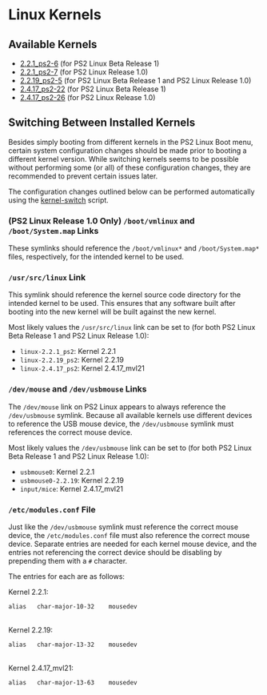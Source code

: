 # Linux Kernels

## Available Kernels

* [2.2.1_ps2-6](2.2.1_ps2-6) (for PS2 Linux Beta Release 1)
* [2.2.1_ps2-7](2.2.1_ps2-7) (for PS2 Linux Release 1.0)
* [2.2.19_ps2-5](2.2.19_ps2-5) (for PS2 Linux Beta Release 1 and PS2 Linux Release 1.0)
* [2.4.17_ps2-22](2.4.17_ps2-22) (for PS2 Linux Beta Release 1)
* [2.4.17_ps2-26](2.4.17_ps2-26) (for PS2 Linux Release 1.0)

## Switching Between Installed Kernels

Besides simply booting from different kernels in the PS2 Linux Boot menu, certain system configuration changes should be made prior to booting a different kernel version. While switching kernels seems to be possible without performing some (or all) of these configuration changes, they are recommended to prevent certain issues later.

The configuration changes outlined below can be performed automatically using the [kernel-switch](../../Scripts/kernel-switch) script.

### (PS2 Linux Release 1.0 Only) ```/boot/vmlinux``` and ```/boot/System.map``` Links

These symlinks should reference the ```/boot/vmlinux*``` and ```/boot/System.map*``` files, respectively, for the intended kernel to be used. 

### ```/usr/src/linux``` Link

This symlink should reference the kernel source code directory for the intended kernel to be used. This ensures that any software built after booting into the new kernel will be built against the new kernel.

Most likely values the ```/usr/src/linux``` link can be set to (for both PS2 Linux Beta Release 1 and PS2 Linux Release 1.0):  
* ```linux-2.2.1_ps2```: Kernel 2.2.1
* ```linux-2.2.19_ps2```: Kernel 2.2.19
* ```linux-2.4.17_ps2```: Kernel 2.4.17_mvl21

### ```/dev/mouse``` and ```/dev/usbmouse``` Links

The ```/dev/mouse``` link on PS2 Linux appears to always reference the ```/dev/usbmouse``` symlink. Because all available kernels use different devices to reference the USB mouse device, the ```/dev/usbmouse``` symlink must references the correct mouse device.

Most likely values the ```/dev/usbmouse``` link can be set to (for both PS2 Linux Beta Release 1 and PS2 Linux Release 1.0):  
* ```usbmouse0```: Kernel 2.2.1
* ```usbmouse0-2.2.19```: Kernel 2.2.19
* ```input/mice```: Kernel 2.4.17_mvl21

### ```/etc/modules.conf``` File

Just like the ```/dev/usbmouse``` symlink must reference the correct mouse device, the ```/etc/modules.conf``` file must also reference the correct mouse device. Separate entries are needed for each kernel mouse device, and the entries not referencing the correct device should be disabling by prepending them with a ```#``` character.

The entries for each are as follows:

Kernel 2.2.1:
```
alias	char-major-10-32	mousedev
```

&nbsp;  
Kernel 2.2.19:
```
alias	char-major-13-32	mousedev
```

&nbsp;  
Kernel 2.4.17_mvl21:
```
alias	char-major-13-63	mousedev
```

